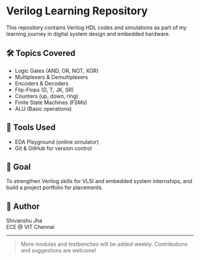# Verilog Learning Repository

This repository contains Verilog HDL codes and simulations as part of my learning journey in digital system design and embedded hardware.

## 🛠 Topics Covered
- Logic Gates (AND, OR, NOT, XOR)
- Multiplexers & Demultiplexers
- Encoders & Decoders
- Flip-Flops (D, T, JK, SR)
- Counters (up, down, ring)
- Finite State Machines (FSMs)
- ALU (Basic operations)

## 🔧 Tools Used
- EDA Playground (online simulator)
- Git & GitHub for version control

## 🎯 Goal
To strengthen Verilog skills for VLSI and embedded system internships, and build a project portfolio for placements.

## 📌 Author
Shivanshu Jha  
ECE @ VIT Chennai  

---

> More modules and testbenches will be added weekly. Contributions and suggestions are welcome!
